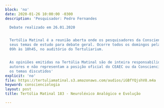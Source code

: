 ```yaml
---
block: 'no'
date: 2020-01-26 10:00:00 -0300
description: 'Pesquisador: Pedro Fernandes

  Debate realizado em 26.01.2020


  Tertúlia Matinal é a reunião aberta onde os pesquisadores da Conscienciologia apresentam
  seus temas de estudo para debate geral. Ocorre todos os domingos pela manhã, das
  09h às 10h45, no auditório do Tertuliarium.


  As opiniões emitidas na Tertúlia Matinal são de inteira responsabilidade de seus
  autores e não representam a posição oficial do CEAEC ou da Conscienciologia sobre
  os temas discutidos'
explicit: 'no'
file: https://tertuliamatinal.s3.amazonaws.com/audios/iGBfYQjshV8.m4a
keyword: conscienciologia
layout: post
title: Tertúlia Matinal 183 - Neuroléxico Analógico e Evolução

---
```

